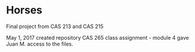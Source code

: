 # Horses
Final project from CAS 213 and CAS 215

May 1, 2017
created repository CAS 265 class assignment - module 4
gave Juan M. access to the files.